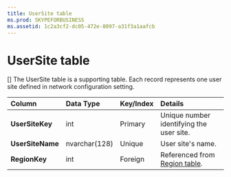 ```yaml
---
title: UserSite table
ms.prod: SKYPEFORBUSINESS
ms.assetid: 1c2a3cf2-dc05-472e-8097-a31f3a1aafcb
---
```



# UserSite table
[]
The UserSite table is a supporting table. Each record represents one user site defined in network configuration setting.
  
    
    



|****Column****|****Data Type****|****Key/Index****|****Details****|
|:-----|:-----|:-----|:-----|
|**UserSiteKey** <br/> |int  <br/> |Primary  <br/> |Unique number identifying the user site.  <br/> |
|**UserSiteName** <br/> |nvarchar(128)  <br/> |Unique  <br/> |User site's name.  <br/> |
|**RegionKey** <br/> |int  <br/> |Foreign  <br/> |Referenced from  [Region table](region-table.md).  <br/> |
   

